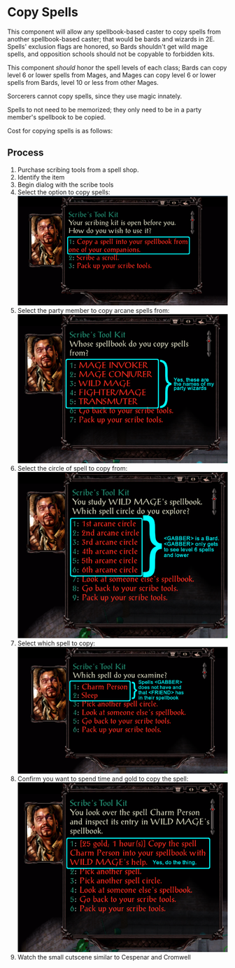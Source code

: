 # Copy Spells
This component will allow any spellbook-based caster to copy spells from another spellbook-based caster;
that would be bards and wizards in 2E. Spells' exclusion flags are honored, so Bards shouldn't get wild mage spells,
and opposition schools should not be copyable to forbidden kits.

This component _should_ honor the spell levels of each class; Bards can copy level 6 or lower spells from Mages, and Mages can copy
level 6 or lower spells from Bards, level 10 or less from other Mages.

Sorcerers cannot copy spells, since they use magic innately.

Spells to not need to be memorized; they only need to be in a party member's spellbook to be copied.

Cost for copying spells is as follows:



## Process
1. Purchase scribing tools from a spell shop.
1. Identify the item
1. Begin dialog with the scribe tools
1. Select the option to copy spells:
   ![Scribe Tools Main Menu](.images/copy_spell_main_menu.png)
1. Select the party member to copy arcane spells from:
   ![Party member selection](.images/copy_spell_party_menu.png)
1. Select the circle of spell to copy from:
   ![Select Spell Circle](.images/copy_spell_levels.png)
1. Select which spell to copy:
   ![Select Which Spell](.images/copy_spell_select_spell.PNG)
1. Confirm you want to spend time and gold to copy the spell:
   ![Spell Copy Confirmation](.images/copy_spell_confirmation.png)
1. Watch the small cutscene similar to Cespenar and Cromwell
